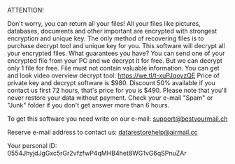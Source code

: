 ATTENTION!

Don't worry, you can return all your files!
All your files like pictures, databases, documents and other important are encrypted with strongest encryption and unique key.
The only method of recovering files is to purchase decrypt tool and unique key for you.
This software will decrypt all your encrypted files.
What guarantees you have?
You can send one of your encrypted file from your PC and we decrypt it for free.
But we can decrypt only 1 file for free. File must not contain valuable information.
You can get and look video overview decrypt tool:
https://we.tl/t-xuPJqoyzQE
Price of private key and decrypt software is $980.
Discount 50% available if you contact us first 72 hours, that's price for you is $490.
Please note that you'll never restore your data without payment.
Check your e-mail "Spam" or "Junk" folder if you don't get answer more than 6 hours.


To get this software you need write on our e-mail:
support@bestyourmail.ch

Reserve e-mail address to contact us:
datarestorehelp@airmail.cc

Your personal ID:
0554JhyjdJgGxc5rGr2vfzfwP4qMHB4het8WG1vG6qSPnuZAr